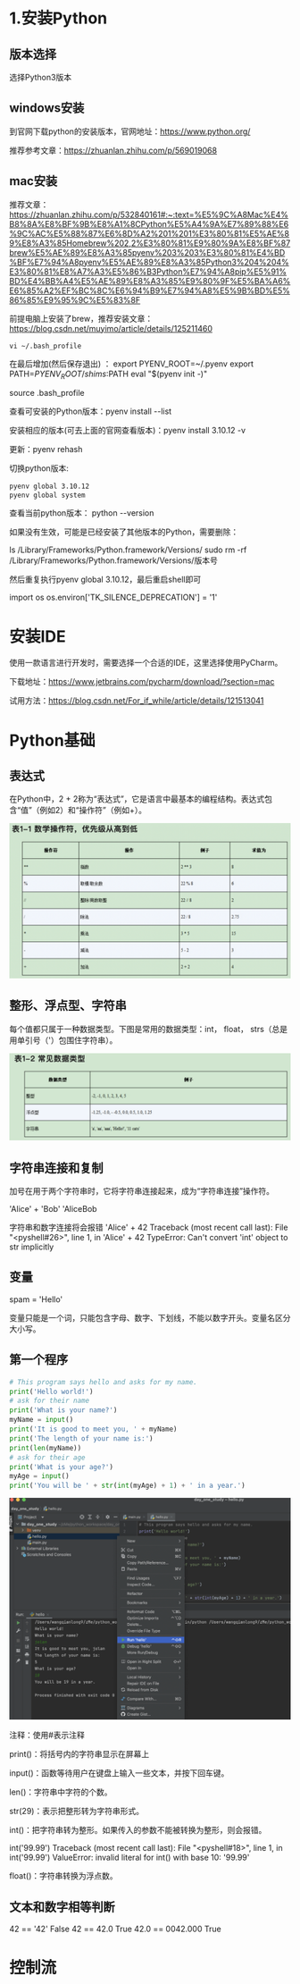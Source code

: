 # 1.安装Python

## 版本选择

选择Python3版本

## windows安装

到官网下载python的安装版本，官网地址：https://www.python.org/

推荐参考文章：https://zhuanlan.zhihu.com/p/569019068

## mac安装

推荐文章：https://zhuanlan.zhihu.com/p/532840161#:~:text=%E5%9C%A8Mac%E4%B8%8A%E8%BF%9B%E8%A1%8CPython%E5%A4%9A%E7%89%88%E6%9C%AC%E5%88%87%E6%8D%A2%201%201%E3%80%81%E5%AE%89%E8%A3%85Homebrew%202,2%E3%80%81%E9%80%9A%E8%BF%87brew%E5%AE%89%E8%A3%85pyenv%203%203%E3%80%81%E4%BD%BF%E7%94%A8pyenv%E5%AE%89%E8%A3%85Python3%204%204%E3%80%81%E8%A7%A3%E5%86%B3Python%E7%94%A8pip%E5%91%BD%E4%BB%A4%E5%AE%89%E8%A3%85%E9%80%9F%E5%BA%A6%E6%85%A2%EF%BC%8C%E6%94%B9%E7%94%A8%E5%9B%BD%E5%86%85%E9%95%9C%E5%83%8F

前提电脑上安装了brew，推荐安装文章：https://blog.csdn.net/muyimo/article/details/125211460

```shell
vi ~/.bash_profile
```
在最后增加(然后保存退出) ：
    export PYENV_ROOT=~/.pyenv
    export PATH=$PYENV_ROOT/shims:$PATH
    eval "$(pyenv init -)"

source .bash_profile

查看可安装的Python版本：pyenv install --list

安装相应的版本(可去上面的官网查看版本)：pyenv install 3.10.12 -v

更新：pyenv rehash

切换python版本:

    pyenv global 3.10.12
    pyenv global system

查看当前python版本： python --version

如果没有生效，可能是已经安装了其他版本的Python，需要删除：

ls /Library/Frameworks/Python.framework/Versions/
sudo rm -rf /Library/Frameworks/Python.framework/Versions/版本号

然后重复执行pyenv global 3.10.12，最后重启shell即可

import os os.environ['TK_SILENCE_DEPRECATION'] = '1'

# 安装IDE

使用一款语言进行开发时，需要选择一个合适的IDE，这里选择使用PyCharm。

下载地址：https://www.jetbrains.com/pycharm/download/?section=mac

试用方法：https://blog.csdn.net/For_if_while/article/details/121513041

# Python基础

## 表达式

在Python中，2 + 2称为“表达式”，它是语言中最基本的编程结构。表达式包含“值”（例如2）和“操作符”（例如+）。

![avatar](img/1.png)

## 整形、浮点型、字符串

每个值都只属于一种数据类型。下图是常用的数据类型：int， float， strs（总是用单引号（'）包围住字符串）。

![avatar](img/2.png)

## 字符串连接和复制

加号在用于两个字符串时，它将字符串连接起来，成为“字符串连接”操作符。

'Alice' + 'Bob'
'AliceBob

字符串和数字连接将会报错
'Alice' + 42
Traceback (most recent call last):
   File "<pyshell#26>", line 1, in <module>
     'Alice' + 42
TypeError: Can't convert 'int' object to str implicitly

## 变量

spam = 'Hello'

变量只能是一个词，只能包含字母、数字、下划线，不能以数字开头。变量名区分大小写。

## 第一个程序

```python
# This program says hello and asks for my name.
print('Hello world!')
# ask for their name
print('What is your name?')
myName = input()
print('It is good to meet you, ' + myName)
print('The length of your name is:')
print(len(myName))
# ask for their age
print('What is your age?')
myAge = input()
print('You will be ' + str(int(myAge) + 1) + ' in a year.')

```
![avatar](img/3.png)

注释：使用#表示注释

print()：将括号内的字符串显示在屏幕上

input()：函数等待用户在键盘上输入一些文本，并按下回车键。

len()：字符串中字符的个数。

str(29)：表示把整形转为字符串形式。

int()：把字符串转为整形。如果传入的参数不能被转换为整形，则会报错。

int('99.99')
Traceback (most recent call last):
  File "<pyshell#18>", line 1, in <module>
    int('99.99')
ValueError: invalid literal for int() with base 10: '99.99'

float()：字符串转换为浮点数。

## 文本和数字相等判断

42 == '42'
False
42 == 42.0
True
42.0 == 0042.000
True

# 控制流




